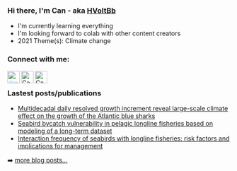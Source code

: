 ### Hi there, I'm Can - aka [HVoltBb][github page]

- I'm currently learning everything
- I'm looking forward to colab with other content creators
- 2021 Theme(s): Climate change

### Connect with me:
[<img align="left" alt="@npc_nz on Twitter" width="28px" style="color:skyblue;" src="https://cdn.jsdelivr.net/npm/simple-icons@v5/icons/twitter.svg" />][twitter]
[<img align="left" alt="Can Zhou on LinkedIn" width="28px" src="https://cdn.jsdelivr.net/npm/simple-icons@v5/icons/linkedin.svg" />][linkedin]
[<img align="left" alt="Can Zhou on ResearchGate" width="28px" src="https://cdn.jsdelivr.net/npm/simple-icons@v5/icons/researchgate.svg" />][linkedin]
<br>

### Lastest posts/publications
- [Multidecadal daily resolved growth increment reveal large-scale climate effect on the growth of the Atlantic blue sharks](https://hvoltbb.github.io/random/posts/climate_change_case01.html)
- [Seabird bycatch vulnerability in pelagic longline fisheries based on modeling of a long-term dataset](https://hvoltbb.github.io/random/posts/birdbycatch_paper2021.html)
- [Interaction frequency of seabirds with longline fisheries: risk factors and implications for management](https://hvoltbb.github.io/random/posts/birdbycatch_paper2021_2.html)

➡️ [more blog posts...](https://hvoltbb.github.io/random/)

[github page]: https://hvoltbb.github.io/
[twitter]: https://twitter.com/npc_nz
[linkedin]: www.linkedin.com/in/canzhou-123
[researchgate]: https://www.researchgate.net/profile/Can-Zhou-9